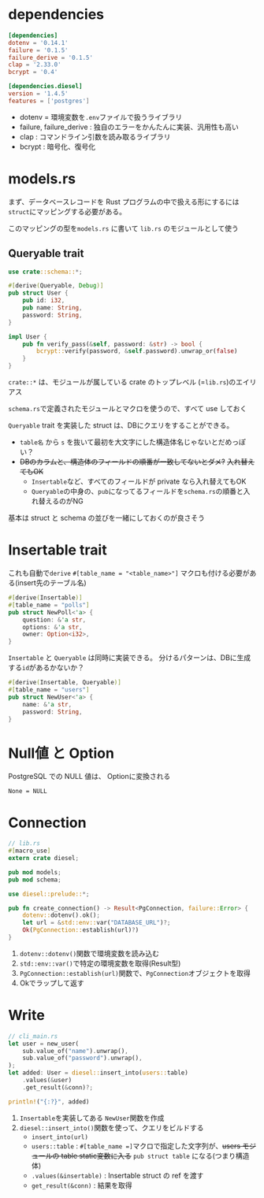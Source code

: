 # dependencies

```toml
[dependencies]
dotenv = '0.14.1'
failure = '0.1.5'
failure_derive = '0.1.5'
clap = '2.33.0'
bcrypt = '0.4'

[dependencies.diesel]
version = '1.4.5'
features = ['postgres']
```

- dotenv = 環境変数を`.env`ファイルで扱うライブラリ
- failure, failure_derive : 独自のエラーをかんたんに実装、汎用性も高い
- clap : コマンドライン引数を読み取るライブラリ
- bcrypt : 暗号化、復号化


# models.rs

まず、データベースレコードを Rust プログラムの中で扱える形にするには
`struct`にマッピングする必要がある。

このマッピングの型を`models.rs` に書いて `lib.rs` のモジュールとして使う


## Queryable trait
```rs
use crate::schema::*;

#[derive(Queryable, Debug)]
pub struct User {
    pub id: i32,
    pub name: String,
    password: String,
}

impl User {
    pub fn verify_pass(&self, password: &str) -> bool {
        bcrypt::verify(password, &self.password).unwrap_or(false)
    }
}
```

`crate::*` は、モジュールが属している crate のトップレベル (=`lib.rs`)のエイリアス

`schema.rs`で定義されたモジュールとマクロを使うので、すべて use しておく


`Queryable` trait を実装した struct は、DBにクエリをすることができる。

- `table名` から `s` を抜いて最初を大文字にした構造体名じゃないとだめっぽい？
- ~~DBのカラムと、構造体のフィールドの順番が一致してないとダメ?~~  ~~入れ替えてもOK~~
  - `Insertable`など、すべてのフィールドが private なら入れ替えてもOK
  - `Queryable`の中身の、`pub`になってるフィールドを`schema.rs`の順番と入れ替えるのがNG

基本は struct と schema の並びを一緒にしておくのが良さそう

# Insertable trait
これも自動で`derive`
`#[table_name = "<table_name>"]` マクロも付ける必要がある(insert先のテーブル名)


```rs
#[derive(Insertable)]
#[table_name = "polls"]
pub struct NewPoll<'a> {
    question: &'a str,
    options: &'a str,
    owner: Option<i32>,
}
```

`Insertable` と `Queryable` は同時に実装できる。
分けるパターンは、DBに生成する`id`があるかないか？

```rs
#[derive(Insertable, Queryable)]
#[table_name = "users"]
pub struct NewUser<'a> {
    name: &'a str,
    password: String,
}
```

# Null値 と Option<T>

PostgreSQL での NULL 値は、
Optionに変換される

`None = NULL`

# Connection

```rs
// lib.rs
#[macro_use]
extern crate diesel;

pub mod models;
pub mod schema;

use diesel::prelude::*;

pub fn create_connection() -> Result<PgConnection, failure::Error> {
    dotenv::dotenv().ok();
    let url = &std::env::var("DATABASE_URL")?;
    Ok(PgConnection::establish(url)?)
}
```

1. `dotenv::dotenv()`関数で環境変数を読み込む
2. `std::env::var()`で特定の環境変数を取得(Result型)
3. `PgConnection::establish(url)`関数で、`PgConnection`オブジェクトを取得
4. Okでラップして返す


# Write

```rs
// cli_main.rs
let user = new_user(
    sub.value_of("name").unwrap(),
    sub.value_of("password").unwrap(),
);
let added: User = diesel::insert_into(users::table)
    .values(&user)
    .get_result(&conn)?;

println!("{:?}", added)
```

1. `Insertable`を実装してある `NewUser`関数を作成
2. `diesel::insert_into()`関数を使って、クエリをビルドする
   - `insert_into(url)`
   - `users::table` : `#[table_name =]`マクロで指定した文字列が、~~users モジュールの table static変数に入る~~ `pub struct table` になる(つまり構造体)
   - `.values(&insertable)` : Insertable struct の ref を渡す
   - `get_result(&conn)` : 結果を取得


